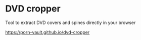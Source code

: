 # DVD cropper

Tool to extract DVD covers and spines directly in your browser

https://porn-vault.github.io/dvd-cropper
